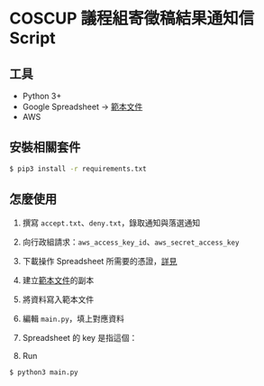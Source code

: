 # COSCUP 議程組寄徵稿結果通知信 Script

## 工具

- Python 3+
- Google Spreadsheet -> [範本文件](https://docs.google.com/spreadsheets/d/1yjkHrdNcdF5ghOoiDzEuQf0HBhBn5mro_MqHADHU8ow/edit?usp=sharing)
- AWS

## 安裝相關套件

```sh
$ pip3 install -r requirements.txt
```

## 怎麼使用

1. 撰寫 `accept.txt`、`deny.txt`，錄取通知與落選通知

2. 向行政組請求：`aws_access_key_id`、`aws_secret_access_key`

3. 下載操作 Spreadsheet 所需要的憑證，[詳見](https://pygsheets.readthedocs.io/en/latest/authorization.html)

3. 建立[範本文件](https://docs.google.com/spreadsheets/d/1yjkHrdNcdF5ghOoiDzEuQf0HBhBn5mro_MqHADHU8ow/edit?usp=sharing)的副本

4. 將資料寫入範本文件

5. 編輯 `main.py`，填上對應資料

6. Spreadsheet 的 key 是指這個：

7. Run

```sh
$ python3 main.py
```


